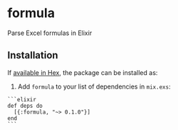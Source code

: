 # formula

Parse Excel formulas in Elixir

## Installation

If [available in Hex](https://hex.pm/docs/publish), the package can be installed as:

  1. Add `formula` to your list of dependencies in `mix.exs`:

    ```elixir
    def deps do
      [{:formula, "~> 0.1.0"}]
    end
    ```
